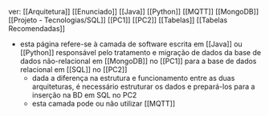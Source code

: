 ver:
	[[Arquitetura]]
	[[Enunciado]]
	[[Java]]
	[[Python]]
	[[MQTT]]
	[[MongoDB]]
	[[Projeto - Tecnologias/SQL]]
	[[PC1]]
	[[PC2]]
	[[Tabelas]]
	[[Tabelas Recomendadas]]

- esta página refere-se à camada de software escrita em [[Java]] ou [[Python]] responsável pelo tratamento e migração de dados da base de dados não-relacional em [[MongoDB]] no [[PC1]] para a base de dados relacional em [[SQL]] no [[PC2]]
	- dada a diferença na estrutura e funcionamento entre as duas arquiteturas, é necessário estruturar os dados e prepará-los para a inserção na BD em SQL no PC2
	- esta camada pode ou não utilizar [[MQTT]]
